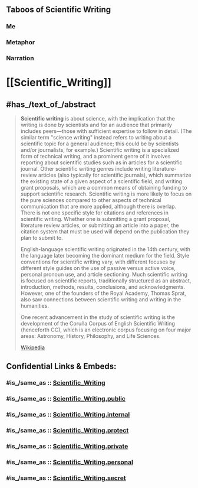 
## Taboos of Scientific Writing

### Me 

### Metaphor 

### Narration 




# [[Scientific_Writing]]

## #has_/text_of_/abstract 

> **Scientific writing** is about science, with the implication that the writing is done by scientists and for an audience that primarily includes peers—those with sufficient expertise to follow in detail. (The similar term "science writing" instead refers to writing about a scientific topic for a general audience; this could be by scientists and/or journalists, for example.) Scientific writing is a specialized form of technical writing, and a prominent genre of it involves reporting about scientific studies such as in articles for a scientific journal. Other scientific writing genres include writing literature-review articles (also typically for scientific journals), which summarize the existing state of a given aspect of a scientific field, and writing grant proposals, which are a common means of obtaining funding to support scientific research. Scientific writing is more likely to focus on the pure sciences compared to other aspects of technical communication that are more applied, although there is overlap. There is not one specific style for citations and references in scientific writing. Whether one is submitting a grant proposal, literature review articles, or submitting an article into a paper, the citation system that must be used will depend on the publication they plan to submit to.
>
> English-language scientific writing originated in the 14th century, with the language later becoming the dominant medium for the field. Style conventions for scientific writing vary, with different focuses by different style guides on the use of passive versus active voice, personal pronoun use, and article sectioning. Much scientific writing is focused on scientific reports, traditionally structured as an abstract, introduction, methods, results, conclusions, and acknowledgments. However, one of the founders of the Royal Academy, Thomas Sprat, also saw connections between scientific writing and writing in the humanities.
>
> One recent advancement in the study of scientific writing is the development of the Coruña Corpus of English Scientific Writing (henceforth CC), which is an electronic corpus focusing on four major areas: Astronomy, History, Philosophy, and Life Sciences.
>
> [Wikipedia](https://en.wikipedia.org/wiki/Scientific%20writing) 


## Confidential Links & Embeds: 

### #is_/same_as :: [Scientific_Writing](Scientific_Writing.md) 

### #is_/same_as :: [Scientific_Writing.public](/_public/Society/Communication/Media/Book/Writer/Scientific_Writing.public.md) 

### #is_/same_as :: [Scientific_Writing.internal](/_internal/Society/Communication/Media/Book/Writer/Scientific_Writing.internal.md) 

### #is_/same_as :: [Scientific_Writing.protect](/_protect/Society/Communication/Media/Book/Writer/Scientific_Writing.protect.md) 

### #is_/same_as :: [Scientific_Writing.private](/_private/Society/Communication/Media/Book/Writer/Scientific_Writing.private.md) 

### #is_/same_as :: [Scientific_Writing.personal](/_personal/Society/Communication/Media/Book/Writer/Scientific_Writing.personal.md) 

### #is_/same_as :: [Scientific_Writing.secret](/_secret/Society/Communication/Media/Book/Writer/Scientific_Writing.secret.md)

